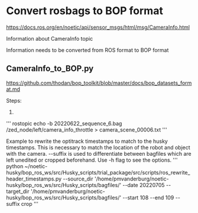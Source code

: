# Convert rosbags to BOP format

https://docs.ros.org/en/noetic/api/sensor_msgs/html/msg/CameraInfo.html

Information about CameraInfo topic

Information needs to be converted from ROS format to BOP format

## CameraInfo_to_BOP.py

https://github.com/thodan/bop_toolkit/blob/master/docs/bop_datasets_format.md

Steps:

1. 
''' rostopic echo -b 20220622_sequence_6.bag /zed_node/left/camera_info_throttle > camera_scene_00006.txt
'''

Example to rewrite the optitrack timestamps to match to the husky timestamps. This is necessary to match the location of the robot and object with the camera.
--suffix is used to differentiate between bagfiles which are left unedited or cropped beforehand. Use -h flag to see the options.
''' python ~/noetic-husky/bop_ros_ws/src/Husky_scripts/trial_package/src/scripts/ros_rewrite_header_timestamps.py --source_dir '/home/pmvanderburg/noetic-husky/bop_ros_ws/src/Husky_scripts/bagfiles/' --date 20220705 --target_dir '/home/pmvanderburg/noetic-husky/bop_ros_ws/src/Husky_scripts/bagfiles/' --start 108 --end 109 --suffix crop
'''